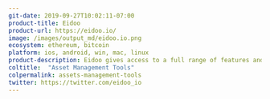 ```yaml
---
git-date: 2019-09-27T10:02:11-07:00
product-title: Eidoo
product-url: https://eidoo.io/
image: /images/output_md/eidoo.io.png
ecosystem: ethereum, bitcoin
platform: ios, android, win, mac, linux
product-description: Eidoo gives access to a full range of features and financial services fully compliant, which are safe and easy to use via the Eidoo app, including a non-custodial Wallet, a Hybrid Exchange and a platform to participate and launch token sales.
coltitle:  "Asset Management Tools"
colpermalink: assets-management-tools
twitter: https://twitter.com/eidoo_io
---
```

